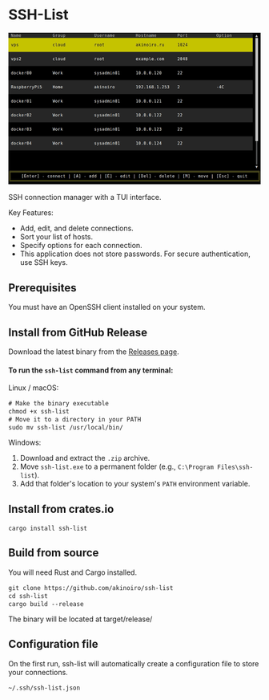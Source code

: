 # SSH-List
![demo gif](https://raw.githubusercontent.com/akinoiro/ssh-list/main/images/demo.gif)

SSH connection manager with a TUI interface.

Key Features:
- Add, edit, and delete connections.
- Sort your list of hosts.
- Specify options for each connection.
- This application does not store passwords. For secure authentication, use SSH keys.

## Prerequisites
You must have an OpenSSH client installed on your system.
## Install from GitHub Release
Download the latest binary from the [Releases page](https://github.com/akinoiro/ssh-list/releases).

#### To run the `ssh-list` command from any terminal:

Linux / macOS:
```
# Make the binary executable
chmod +x ssh-list
# Move it to a directory in your PATH
sudo mv ssh-list /usr/local/bin/
```

Windows:
1.  Download and extract the `.zip` archive.
2.  Move `ssh-list.exe` to a permanent folder (e.g., `C:\Program Files\ssh-list`).
3.  Add that folder's location to your system's `PATH` environment variable.

## Install from crates.io
```
cargo install ssh-list
```
## Build from source
You will need Rust and Cargo installed.
```
git clone https://github.com/akinoiro/ssh-list
cd ssh-list
cargo build --release
```
The binary will be located at target/release/
## Configuration file
On the first run, ssh-list will automatically create a configuration file to store your connections.
```
~/.ssh/ssh-list.json
```
